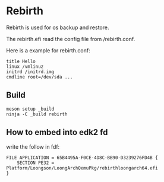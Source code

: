 # Rebirth

Rebirth is used for os backup and restore.

The rebirth<arch>.efi read the config file from <ESP>/rebirth.conf.

Here is a example for rebirth.conf:

```
title Hello
linux /vmlinuz
initrd /initrd.img
cmdline root=/dev/sda ...
```

## Build

```
meson setup _build
ninja -C _build rebirth
```

## How to embed into edk2 fd

write the follow in fdf:
```
FILE APPLICATION = 65B4495A-F0CE-4D8C-BB90-D3239276FD4B {
    SECTION PE32 = Platform/Loongson/LoongArchQemuPkg/rebirthloongarch64.efi
}
```
